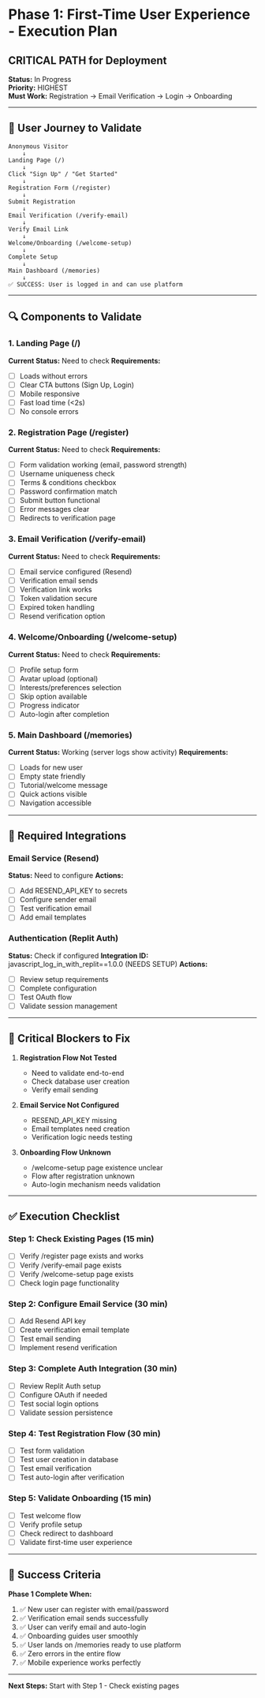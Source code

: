 # Phase 1: First-Time User Experience - Execution Plan
## CRITICAL PATH for Deployment

**Status:** In Progress  
**Priority:** HIGHEST  
**Must Work:** Registration → Email Verification → Login → Onboarding

---

## 🎯 User Journey to Validate

```
Anonymous Visitor
    ↓
Landing Page (/)
    ↓
Click "Sign Up" / "Get Started"
    ↓
Registration Form (/register)
    ↓
Submit Registration
    ↓
Email Verification (/verify-email)
    ↓
Verify Email Link
    ↓
Welcome/Onboarding (/welcome-setup)
    ↓
Complete Setup
    ↓
Main Dashboard (/memories)
    ↓
✅ SUCCESS: User is logged in and can use platform
```

---

## 🔍 Components to Validate

### **1. Landing Page (/)**
**Current Status:** Need to check
**Requirements:**
- [ ] Loads without errors
- [ ] Clear CTA buttons (Sign Up, Login)
- [ ] Mobile responsive
- [ ] Fast load time (<2s)
- [ ] No console errors

### **2. Registration Page (/register)**
**Current Status:** Need to check
**Requirements:**
- [ ] Form validation working (email, password strength)
- [ ] Username uniqueness check
- [ ] Terms & conditions checkbox
- [ ] Password confirmation match
- [ ] Submit button functional
- [ ] Error messages clear
- [ ] Redirects to verification page

### **3. Email Verification (/verify-email)**
**Current Status:** Need to check
**Requirements:**
- [ ] Email service configured (Resend)
- [ ] Verification email sends
- [ ] Verification link works
- [ ] Token validation secure
- [ ] Expired token handling
- [ ] Resend verification option

### **4. Welcome/Onboarding (/welcome-setup)**
**Current Status:** Need to check
**Requirements:**
- [ ] Profile setup form
- [ ] Avatar upload (optional)
- [ ] Interests/preferences selection
- [ ] Skip option available
- [ ] Progress indicator
- [ ] Auto-login after completion

### **5. Main Dashboard (/memories)**
**Current Status:** Working (server logs show activity)
**Requirements:**
- [ ] Loads for new user
- [ ] Empty state friendly
- [ ] Tutorial/welcome message
- [ ] Quick actions visible
- [ ] Navigation accessible

---

## 🔧 Required Integrations

### **Email Service (Resend)**
**Status:** Need to configure
**Actions:**
- [ ] Add RESEND_API_KEY to secrets
- [ ] Configure sender email
- [ ] Test verification email
- [ ] Add email templates

### **Authentication (Replit Auth)**
**Status:** Check if configured
**Integration ID:** javascript_log_in_with_replit==1.0.0 (NEEDS SETUP)
**Actions:**
- [ ] Review setup requirements
- [ ] Complete configuration
- [ ] Test OAuth flow
- [ ] Validate session management

---

## 🚨 Critical Blockers to Fix

1. **Registration Flow Not Tested**
   - Need to validate end-to-end
   - Check database user creation
   - Verify email sending

2. **Email Service Not Configured**
   - RESEND_API_KEY missing
   - Email templates need creation
   - Verification logic needs testing

3. **Onboarding Flow Unknown**
   - /welcome-setup page existence unclear
   - Flow after registration unknown
   - Auto-login mechanism needs validation

---

## ✅ Execution Checklist

### **Step 1: Check Existing Pages** (15 min)
- [ ] Verify /register page exists and works
- [ ] Verify /verify-email page exists
- [ ] Verify /welcome-setup page exists
- [ ] Check login page functionality

### **Step 2: Configure Email Service** (30 min)
- [ ] Add Resend API key
- [ ] Create verification email template
- [ ] Test email sending
- [ ] Implement resend verification

### **Step 3: Complete Auth Integration** (30 min)
- [ ] Review Replit Auth setup
- [ ] Configure OAuth if needed
- [ ] Test social login options
- [ ] Validate session persistence

### **Step 4: Test Registration Flow** (30 min)
- [ ] Test form validation
- [ ] Test user creation in database
- [ ] Test email verification
- [ ] Test auto-login after verification

### **Step 5: Validate Onboarding** (15 min)
- [ ] Test welcome flow
- [ ] Verify profile setup
- [ ] Check redirect to dashboard
- [ ] Validate first-time user experience

---

## 🎯 Success Criteria

**Phase 1 Complete When:**
1. ✅ New user can register with email/password
2. ✅ Verification email sends successfully
3. ✅ User can verify email and auto-login
4. ✅ Onboarding guides user smoothly
5. ✅ User lands on /memories ready to use platform
6. ✅ Zero errors in the entire flow
7. ✅ Mobile experience works perfectly

---

**Next Steps:** Start with Step 1 - Check existing pages
